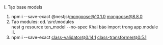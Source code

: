 I. Tạo base models
1. npm i --save-exact @nestjs/mongoose@10.1.0 mongoose@8.8.0
2. Tạo modules: 
    cd. \src\modules\
    nest g resource ten_model --no-spec
    Khai báo import trong app.module
II. 
1. npm i --save-exact class-validator@0.14.1 class-transformer@0.5.1

